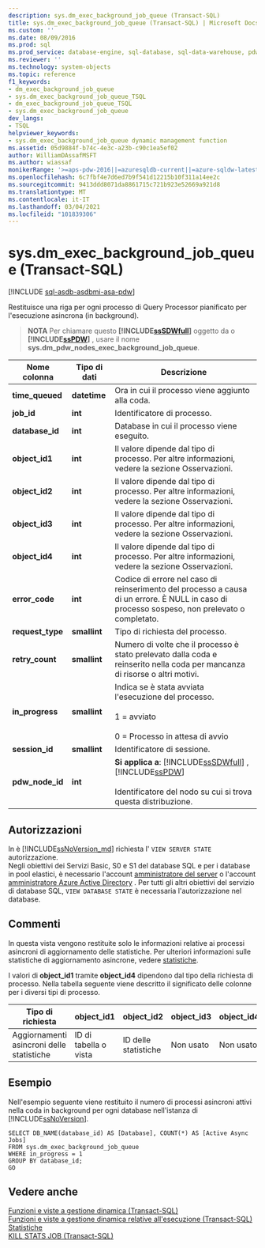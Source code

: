 ```yaml
---
description: sys.dm_exec_background_job_queue (Transact-SQL)
title: sys.dm_exec_background_job_queue (Transact-SQL) | Microsoft Docs
ms.custom: ''
ms.date: 08/09/2016
ms.prod: sql
ms.prod_service: database-engine, sql-database, sql-data-warehouse, pdw
ms.reviewer: ''
ms.technology: system-objects
ms.topic: reference
f1_keywords:
- dm_exec_background_job_queue
- sys.dm_exec_background_job_queue_TSQL
- dm_exec_background_job_queue_TSQL
- sys.dm_exec_background_job_queue
dev_langs:
- TSQL
helpviewer_keywords:
- sys.dm_exec_background_job_queue dynamic management function
ms.assetid: 05d9884f-b74c-4e3c-a23b-c90c1ea5ef02
author: WilliamDAssafMSFT
ms.author: wiassaf
monikerRange: '>=aps-pdw-2016||=azuresqldb-current||=azure-sqldw-latest||>=sql-server-2016||>=sql-server-linux-2017||=azuresqldb-mi-current'
ms.openlocfilehash: 6c7fbf4e7d6ed7b9f541d12215b10f311a14ee2c
ms.sourcegitcommit: 9413ddd8071da8861715c721b923e52669a921d8
ms.translationtype: MT
ms.contentlocale: it-IT
ms.lasthandoff: 03/04/2021
ms.locfileid: "101839306"
---
```

# <a name="sysdm_exec_background_job_queue-transact-sql"></a>sys.dm_exec_background_job_queue (Transact-SQL)
[!INCLUDE [sql-asdb-asdbmi-asa-pdw](../../includes/applies-to-version/sql-asdb-asdbmi-asa-pdw.md)]

  Restituisce una riga per ogni processo di Query Processor pianificato per l'esecuzione asincrona (in background).  
  
> **NOTA** Per chiamare questo **[!INCLUDE[ssSDWfull](../../includes/sssdwfull-md.md)]** oggetto da o **[!INCLUDE[ssPDW](../../includes/sspdw-md.md)]** , usare il nome **sys.dm_pdw_nodes_exec_background_job_queue**.  
  
|Nome colonna|Tipo di dati|Descrizione|  
|-----------------|---------------|-----------------|  
|**time_queued**|**datetime**|Ora in cui il processo viene aggiunto alla coda.|  
|**job_id**|**int**|Identificatore di processo.|  
|**database_id**|**int**|Database in cui il processo viene eseguito.|  
|**object_id1**|**int**|Il valore dipende dal tipo di processo. Per altre informazioni, vedere la sezione Osservazioni.|  
|**object_id2**|**int**|Il valore dipende dal tipo di processo. Per altre informazioni, vedere la sezione Osservazioni.|  
|**object_id3**|**int**|Il valore dipende dal tipo di processo. Per altre informazioni, vedere la sezione Osservazioni.|  
|**object_id4**|**int**|Il valore dipende dal tipo di processo. Per altre informazioni, vedere la sezione Osservazioni.|  
|**error_code**|**int**|Codice di errore nel caso di reinserimento del processo a causa di un errore. È NULL in caso di processo sospeso, non prelevato o completato.|  
|**request_type**|**smallint**|Tipo di richiesta del processo.|  
|**retry_count**|**smallint**|Numero di volte che il processo è stato prelevato dalla coda e reinserito nella coda per mancanza di risorse o altri motivi.|  
|**in_progress**|**smallint**|Indica se è stata avviata l'esecuzione del processo.<br /><br /> 1 = avviato<br /><br /> 0 = Processo in attesa di avvio|  
|**session_id**|**smallint**|Identificatore di sessione.|  
|**pdw_node_id**|**int**|**Si applica a**: [!INCLUDE[ssSDWfull](../../includes/sssdwfull-md.md)] , [!INCLUDE[ssPDW](../../includes/sspdw-md.md)]<br /><br /> Identificatore del nodo su cui si trova questa distribuzione.|  
  
## <a name="permissions"></a>Autorizzazioni

In è [!INCLUDE[ssNoVersion_md](../../includes/ssnoversion-md.md)] richiesta l' `VIEW SERVER STATE` autorizzazione.   
Negli obiettivi dei Servizi Basic, S0 e S1 del database SQL e per i database in pool elastici, è necessario l'account [amministratore del server](/azure/azure-sql/database/logins-create-manage#existing-logins-and-user-accounts-after-creating-a-new-database) o l'account [amministratore Azure Active Directory](/azure/azure-sql/database/authentication-aad-overview#administrator-structure) . Per tutti gli altri obiettivi del servizio di database SQL, `VIEW DATABASE STATE` è necessaria l'autorizzazione nel database.   
  
## <a name="remarks"></a>Commenti  
 In questa vista vengono restituite solo le informazioni relative ai processi asincroni di aggiornamento delle statistiche. Per ulteriori informazioni sulle statistiche di aggiornamento asincrone, vedere [statistiche](../../relational-databases/statistics/statistics.md).  
  
 I valori di **object_id1** tramite **object_id4** dipendono dal tipo della richiesta di processo. Nella tabella seguente viene descritto il significato delle colonne per i diversi tipi di processo.  
  
|Tipo di richiesta|object_id1|object_id2|object_id3|object_id4|  
|------------------|-----------------|-----------------|-----------------|-----------------|  
|Aggiornamenti asincroni delle statistiche|ID di tabella o vista|ID delle statistiche|Non usato|Non usato|  
  
## <a name="examples"></a>Esempio  
 Nell'esempio seguente viene restituito il numero di processi asincroni attivi nella coda in background per ogni database nell'istanza di [!INCLUDE[ssNoVersion](../../includes/ssnoversion-md.md)].  
  
```  
SELECT DB_NAME(database_id) AS [Database], COUNT(*) AS [Active Async Jobs]  
FROM sys.dm_exec_background_job_queue  
WHERE in_progress = 1  
GROUP BY database_id;  
GO  
```  
  
## <a name="see-also"></a>Vedere anche  
 [Funzioni e viste a gestione dinamica &#40;Transact-SQL&#41;](~/relational-databases/system-dynamic-management-views/system-dynamic-management-views.md)   
 [Funzioni e viste a gestione dinamica relative all'esecuzione &#40;Transact-SQL&#41;](../../relational-databases/system-dynamic-management-views/execution-related-dynamic-management-views-and-functions-transact-sql.md)   
 [Statistiche](../../relational-databases/statistics/statistics.md)   
 [KILL STATS JOB &#40;Transact-SQL&#41;](../../t-sql/language-elements/kill-stats-job-transact-sql.md)  
  
